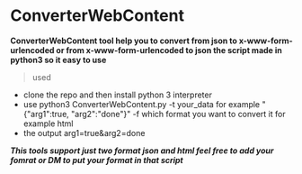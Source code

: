 # ConverterWebContent

**ConverterWebContent tool help you to convert from json to x-www-form-urlencoded  or from x-www-form-urlencoded  to json the script made in python3 so it easy to use**
> used 
- clone the repo and then install python 3 interpreter 
- use python3 ConverterWebContent.py -t your_data for example "{"arg1":true, "arg2":"done"}" -f which format you want to convert it for example html
- the output  arg1=true&arg2=done

***This tools support just two format json and html feel free to add your fomrat or DM to put your format in that script***
